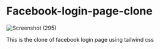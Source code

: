 # Facebook-login-page-clone
![Screenshot (295)](https://user-images.githubusercontent.com/106557993/219938997-168564bf-37b2-4604-a3b5-26163256bf7a.png)

This is the clone of facebook login page using tailwind css
